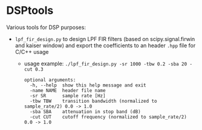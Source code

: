 # DSPtools

Various tools for DSP purposes:

* `lpf_fir_design.py` to design LPF FIR filters (based on scipy.signal.firwin and kaiser window) and export the coefficients to an header `.hpp` file for C/C++ usage

  * usage example: `./lpf_fir_design.py -sr 1000 -tbw 0.2 -sba 20 -cut 0.3`

    ```
    optional arguments:
      -h, --help  show this help message and exit
      -name NAME  header file name
      -sr SR      sample rate [Hz]
      -tbw TBW    transition bandwidth (normalized to sample_rate/2) 0.0 -> 1.0
      -sba SBA    attenuation in stop band (dB)
      -cut CUT    cutoff frequency (normalized to sample_rate/2) 0.0 -> 1.0
    ```

    ​